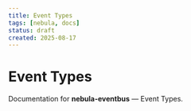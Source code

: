 ```yaml
---
title: Event Types
tags: [nebula, docs]
status: draft
created: 2025-08-17
---
```


# Event Types

Documentation for **nebula-eventbus** — Event Types.
